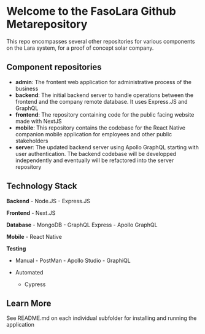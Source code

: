 # Welcome to the FasoLara Github Metarepository

This repo encompasses several other repositories for various components on the Lara system, for a proof of concept solar company. 

## Component repositories

- <b>admin</b>: The frontent web application for administrative process of the business
- <b>backend</b>: The initial backend server to handle operations between the frontend and the company remote database. It uses Express.JS and GraphQL
- <b>frontend</b>: The repository containing code for the public facing website made with NextJS
- <b>mobile</b>: This repository contains the codebase for the React Native companion mobile application for employees and other public stakeholders
- <b>server</b>: The updated backend server using Apollo GraphQL starting with user authentication. The backend codebase will be developped independently and eventually will be refactored into the server repository

## Technology Stack

<b>Backend</b>
	- Node.JS
	- Express.JS

<b>Frontend</b>
	- Next.JS

<b>Database</b>
	- MongoDB
	- GraphQL Express
	- Apollo GraphQL

<b>Mobile</b>
	- React Native

<b>Testing</b>
- Manual 
			- PostMan
			- Apollo Studio
			- GraphiQL

- Automated
	- Cypress

## Learn More

See README.md on each individual subfolder for installing and running the application